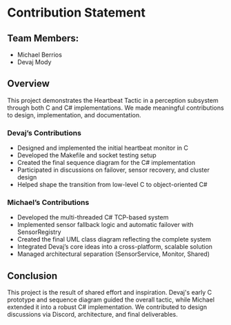 # Contribution Statement

## Team Members:
- Michael Berrios
- Devaj Mody

## Overview
This project demonstrates the Heartbeat Tactic in a perception subsystem through both C and C# implementations. We made meaningful contributions to design, implementation, and documentation.

### Devaj’s Contributions
- Designed and implemented the initial heartbeat monitor in C
- Developed the Makefile and socket testing setup
- Created the final sequence diagram for the C# implementation
- Participated in discussions on failover, sensor recovery, and cluster design
- Helped shape the transition from low-level C to object-oriented C#

### Michael’s Contributions
- Developed the multi-threaded C# TCP-based system
- Implemented sensor fallback logic and automatic failover with SensorRegistry
- Created the final UML class diagram reflecting the complete system
- Integrated Devaj’s core ideas into a cross-platform, scalable solution
- Managed architectural separation (SensorService, Monitor, Shared)

## Conclusion
This project is the result of shared effort and inspiration. Devaj's early C prototype and sequence diagram guided the overall tactic, while Michael extended it into a robust C# implementation. We contributed to design discussions via Discord, architecture, and final deliverables.